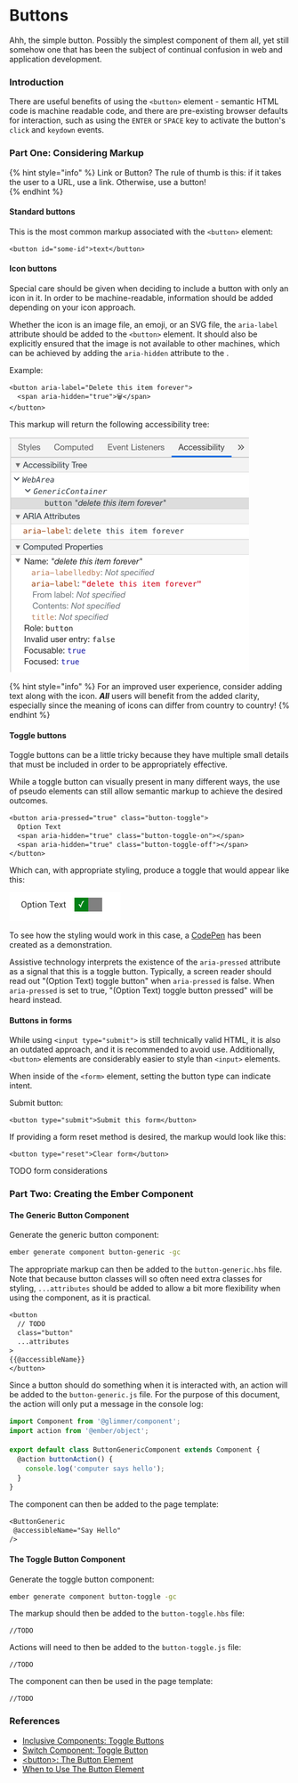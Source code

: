 # Buttons

Ahh, the simple button. Possibly the simplest component of them all, yet still somehow one that has been the subject of continual confusion in web and application development.

### Introduction

There are useful benefits of using the `<button>` element - semantic HTML code is machine readable code, and there are pre-existing browser defaults for interaction, such as using the `ENTER` or `SPACE` key to activate the button's `click` and `keydown` events.  

### Part One: Considering Markup

{% hint style="info" %}
Link or Button? The rule of thumb is this: if it takes the user to a URL, use a link. Otherwise, use a button!  
{% endhint %}

#### Standard buttons

This is the most common markup associated with the `<button>` element: 

```markup
<button id="some-id">text</button>
```

#### Icon buttons

Special care should be given when deciding to include a button with only an icon in it. In order to be machine-readable, information should be added depending on your icon approach. 

Whether the icon is an image file, an emoji, or an SVG file, the `aria-label` attribute should be added to the `<button>` element. It should also be explicitly ensured that the image is not available to other machines, which can be achieved by adding the `aria-hidden` attribute to the . 

Example:  

```markup
<button aria-label="Delete this item forever">
  <span aria-hidden="true">🗑</span>
</button>
```

This markup will return the following accessibility tree: 

![Chrome DevTools Accessibility Tree](../../.gitbook/assets/image%20%281%29.png)

{% hint style="info" %}
For an improved user experience, consider adding text along with the icon. _**All**_ users will benefit from the added clarity, especially since the meaning of icons can differ from country to country! 
{% endhint %}

#### Toggle buttons

Toggle buttons can be a little tricky because they have multiple small details that must be included in order to be appropriately effective. 

While a toggle button can visually present in many different ways, the use of pseudo elements can still allow semantic markup to achieve the desired outcomes. 

```markup
<button aria-pressed="true" class="button-toggle">
  Option Text
  <span aria-hidden="true" class="button-toggle-on"></span>
  <span aria-hidden="true" class="button-toggle-off"></span>
</button>
```

Which can, with appropriate styling, produce a toggle that would appear like this: 

![toggle button when aria-pressed is true](../../.gitbook/assets/image%20%282%29.png)

To see how the styling would work in this case, a [CodePen](https://codepen.io/melsumner/pen/wVErBw) has been created as a demonstration. 

Assistive technology interprets the existence of the `aria-pressed` attribute as a signal that this is a toggle button. Typically, a screen reader should read out "\(Option Text\) toggle button" when `aria-pressed` is false. When `aria-pressed` is set to true, "\(Option Text\) toggle button pressed" will be heard instead. 

#### Buttons in forms

While using `<input type="submit">` is still technically valid HTML, it is also an outdated approach, and it is recommended to avoid use. Additionally, `<button>` elements are considerably easier to style than `<input>` elements. 

When inside of the `<form>` element, setting the button type can indicate intent. 

Submit button: 

```markup
<button type="submit">Submit this form</button>
```

If providing a form reset method is desired, the markup would look like this: 

```markup
<button type="reset">Clear form</button>
```

TODO form considerations

### Part Two: Creating the Ember Component  

#### The Generic Button Component

Generate the generic button component: 

```bash
ember generate component button-generic -gc
```

The appropriate markup can then be added to the `button-generic.hbs` file. Note that because button classes will so often need extra classes for styling,  `...attributes` should be added to allow a bit more flexibility when using the component, as it is practical.

```markup
<button 
  // TODO 
  class="button"
  ...attributes
>
{{@accessibleName}}
</button>
```

Since a button should do something when it is interacted with, an action will be added to the `button-generic.js` file. For the purpose of this document, the action will only put a message in the console log:

```javascript
import Component from '@glimmer/component';
import action from '@ember/object';

export default class ButtonGenericComponent extends Component { 
  @action buttonAction() { 
    console.log('computer says hello'); 
  } 
} 
```

The component can then be added to the page template:

```markup
<ButtonGeneric 
 @accessibleName="Say Hello"
/>
```

#### The Toggle Button Component

Generate the toggle button component: 

```bash
ember generate component button-toggle -gc
```

The markup should then be added to the `button-toggle.hbs` file: 

```text
//TODO
```

Actions will need to then be added to the `button-toggle.js` file:

```text
//TODO
```

The component can then be used in the page template:

```text
//TODO
```



### References

* [Inclusive Components: Toggle Buttons](https://inclusive-components.design/toggle-button/)
* [Switch Component: Toggle Button](https://scottaohara.github.io/a11y_styled_form_controls/src/toggle-button-switch/)
* [&lt;button&gt;: The Button Element](https://developer.mozilla.org/en-US/docs/Web/HTML/Element/button)
* [When to Use The Button Element](https://css-tricks.com/use-button-element/)








